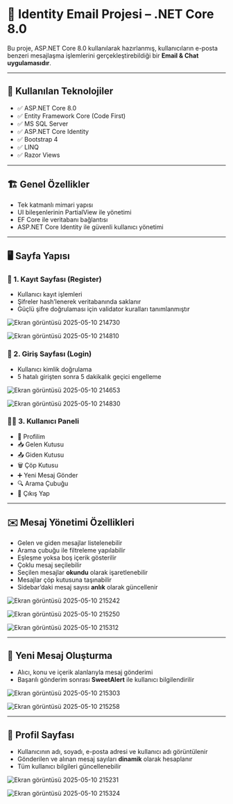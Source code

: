 # 📧 Identity Email Projesi – .NET Core 8.0

Bu proje, ASP.NET Core 8.0 kullanılarak hazırlanmış, kullanıcıların e-posta benzeri mesajlaşma işlemlerini gerçekleştirebildiği bir **Email & Chat uygulamasıdır**.

---

## 🔧 Kullanılan Teknolojiler

- ✅ ASP.NET Core 8.0  
- ✅ Entity Framework Core (Code First)  
- ✅ MS SQL Server  
- ✅ ASP.NET Core Identity  
- ✅ Bootstrap 4  
- ✅ LINQ  
- ✅ Razor Views  

---

## 🏗️ Genel Özellikler

- Tek katmanlı mimari yapısı
- UI bileşenlerinin PartialView ile yönetimi
- EF Core ile veritabanı bağlantısı
- ASP.NET Core Identity ile güvenli kullanıcı yönetimi

---

## 🖥️ Sayfa Yapısı

### 🔐 1. Kayıt Sayfası (Register)
- Kullanıcı kayıt işlemleri
- Şifreler hash’lenerek veritabanında saklanır
- Güçlü şifre doğrulaması için validator kuralları tanımlanmıştır

![Ekran görüntüsü 2025-05-10 214730](https://github.com/user-attachments/assets/a50f494f-2787-4bf4-ad33-ea03028ffc3a)

![Ekran görüntüsü 2025-05-10 214810](https://github.com/user-attachments/assets/d9284345-d391-4e96-b1e6-17f5c7fa274e)

### 🔑 2. Giriş Sayfası (Login)
- Kullanıcı kimlik doğrulama
- 5 hatalı girişten sonra 5 dakikalık geçici engelleme
  
![Ekran görüntüsü 2025-05-10 214653](https://github.com/user-attachments/assets/c0b48b69-45fd-4863-bb4d-b0205ca3eae0)

![Ekran görüntüsü 2025-05-10 214830](https://github.com/user-attachments/assets/c2068246-e00c-457e-baac-f5a84037c1e8)

### 🧑‍💼 3. Kullanıcı Paneli

- 📝 Profilim  
- 📥 Gelen Kutusu  
- 📤 Giden Kutusu  
- 🗑️ Çöp Kutusu  
- ➕ Yeni Mesaj Gönder  
- 🔍 Arama Çubuğu  
- 🚪 Çıkış Yap  

---

## ✉️ Mesaj Yönetimi Özellikleri

- Gelen ve giden mesajlar listelenebilir  
- Arama çubuğu ile filtreleme yapılabilir  
- Eşleşme yoksa boş içerik gösterilir  
- Çoklu mesaj seçilebilir  
- Seçilen mesajlar **okundu** olarak işaretlenebilir  
- Mesajlar çöp kutusuna taşınabilir  
- Sidebar’daki mesaj sayısı **anlık** olarak güncellenir  

![Ekran görüntüsü 2025-05-10 215242](https://github.com/user-attachments/assets/338a71b9-b672-4cc7-9aa5-bc800e4c42a4)

![Ekran görüntüsü 2025-05-10 215250](https://github.com/user-attachments/assets/a58422b8-a8ba-4db3-a52f-ca96368b7720)

![Ekran görüntüsü 2025-05-10 215312](https://github.com/user-attachments/assets/d3bd62ad-4d5b-4d5a-812c-3e9c039bf1b0)

---

## 📝 Yeni Mesaj Oluşturma

- Alıcı, konu ve içerik alanlarıyla mesaj gönderimi  
- Başarılı gönderim sonrası **SweetAlert** ile kullanıcı bilgilendirilir  

![Ekran görüntüsü 2025-05-10 215303](https://github.com/user-attachments/assets/fd2d015e-2768-48c9-89f1-fd8d2eb96de1)

![Ekran görüntüsü 2025-05-10 215258](https://github.com/user-attachments/assets/66e17497-4882-4445-9683-81f60f315296)

---

## 👤 Profil Sayfası

- Kullanıcının adı, soyadı, e-posta adresi ve kullanıcı adı görüntülenir  
- Gönderilen ve alınan mesaj sayıları **dinamik** olarak hesaplanır  
- Tüm kullanıcı bilgileri güncellenebilir
  
![Ekran görüntüsü 2025-05-10 215231](https://github.com/user-attachments/assets/5f48cfce-4c0c-4418-8900-bdd0ec5775a3)

![Ekran görüntüsü 2025-05-10 215324](https://github.com/user-attachments/assets/57705d50-f638-48e1-bc8e-68d4301c148a)





